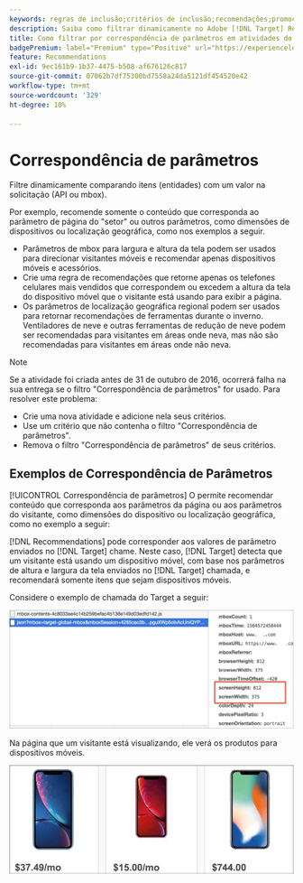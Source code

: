```yaml
---
keywords: regras de inclusão;critérios de inclusão;recomendações;promoção;promoções;filtragem dinâmica;dinâmico;correspondência de parâmetros
description: Saiba como filtrar dinamicamente no Adobe [!DNL Target] Recommendations comparando itens (entidades) com um valor na solicitação (API ou mbox).
title: Como filtrar por correspondência de parâmetros em atividades do Recommendations?
badgePremium: label="Premium" type="Positive" url="https://experienceleague.adobe.com/docs/target/using/introduction/intro.html?lang=en#premium newtab=true" tooltip="See what's included in Target Premium."
feature: Recommendations
exl-id: 9ec161b9-1b37-4475-b508-af676126c817
source-git-commit: 07062b7df75300bd7558a24da5121df454520e42
workflow-type: tm+mt
source-wordcount: '329'
ht-degree: 10%

---
```


# Correspondência de parâmetros

Filtre dinamicamente comparando itens (entidades) com um valor na solicitação (API ou mbox).

Por exemplo, recomende somente o conteúdo que corresponda ao parâmetro de página do &quot;setor&quot; ou outros parâmetros, como dimensões de dispositivos ou localização geográfica, como nos exemplos a seguir.

* Parâmetros de mbox para largura e altura da tela podem ser usados para direcionar visitantes móveis e recomendar apenas dispositivos móveis e acessórios.
* Crie uma regra de recomendações que retorne apenas os telefones celulares mais vendidos que correspondem ou excedem a altura da tela do dispositivo móvel que o visitante está usando para exibir a página.
* Os parâmetros de localização geográfica regional podem ser usados para retornar recomendações de ferramentas durante o inverno. Ventiladores de neve e outras ferramentas de redução de neve podem ser recomendadas para visitantes em áreas onde neva, mas não são recomendadas para visitantes em áreas onde não neva.

>[!NOTE]
>
>Se a atividade foi criada antes de 31 de outubro de 2016, ocorrerá falha na sua entrega se o filtro &quot;Correspondência de parâmetros&quot; for usado. Para resolver este problema:
>
>* Crie uma nova atividade e adicione nela seus critérios.
>* Use um critério que não contenha o filtro &quot;Correspondência de parâmetros&quot;.
>* Remova o filtro &quot;Correspondência de parâmetros&quot; de seus critérios.


## Exemplos de Correspondência de Parâmetros

[!UICONTROL Correspondência de parâmetros] O permite recomendar conteúdo que corresponda aos parâmetros da página ou aos parâmetros do visitante, como dimensões do dispositivo ou localização geográfica, como no exemplo a seguir:

[!DNL Recommendations] pode corresponder aos valores de parâmetro enviados no [!DNL Target] chame. Neste caso, [!DNL Target] detecta que um visitante está usando um dispositivo móvel, com base nos parâmetros de altura e largura da tela enviados no [!DNL Target] chamada, e recomendará somente itens que sejam dispositivos móveis.

Considere o exemplo de chamada do Target a seguir:

![Chamada do Target](/help/main/c-recommendations/c-algorithms/assets/example-target-call-2.png)

Na página que um visitante está visualizando, ele verá os produtos para dispositivos móveis.

![Produtos para dispositivos móveis](/help/main/c-recommendations/c-algorithms/assets/phones.png)
